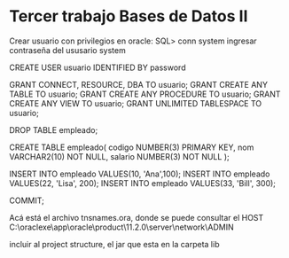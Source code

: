# Tercer trabajo Bases de Datos II

Crear usuario con privilegios en oracle:
SQL> conn system
ingresar contraseña del ususario system

CREATE USER usuario IDENTIFIED BY password

GRANT CONNECT, RESOURCE, DBA TO usuario;
GRANT CREATE ANY TABLE TO usuario;
GRANT CREATE ANY PROCEDURE TO usuario;
GRANT CREATE ANY VIEW TO usuario;
GRANT UNLIMITED TABLESPACE TO usuario;

DROP TABLE empleado;

CREATE TABLE empleado(
  codigo NUMBER(3) PRIMARY KEY, 
  nom VARCHAR2(10) NOT NULL,
  salario NUMBER(3) NOT NULL
);

INSERT INTO empleado VALUES(10, 'Ana',100);
INSERT INTO empleado VALUES(22, 'Lisa', 200);
INSERT INTO empleado VALUES(33, 'Bill', 300);

COMMIT;


Acá está el archivo tnsnames.ora, donde se puede consultar el HOST
C:\oraclexe\app\oracle\product\11.2.0\server\network\ADMIN

incluir al project structure, el jar que esta en la carpeta lib
